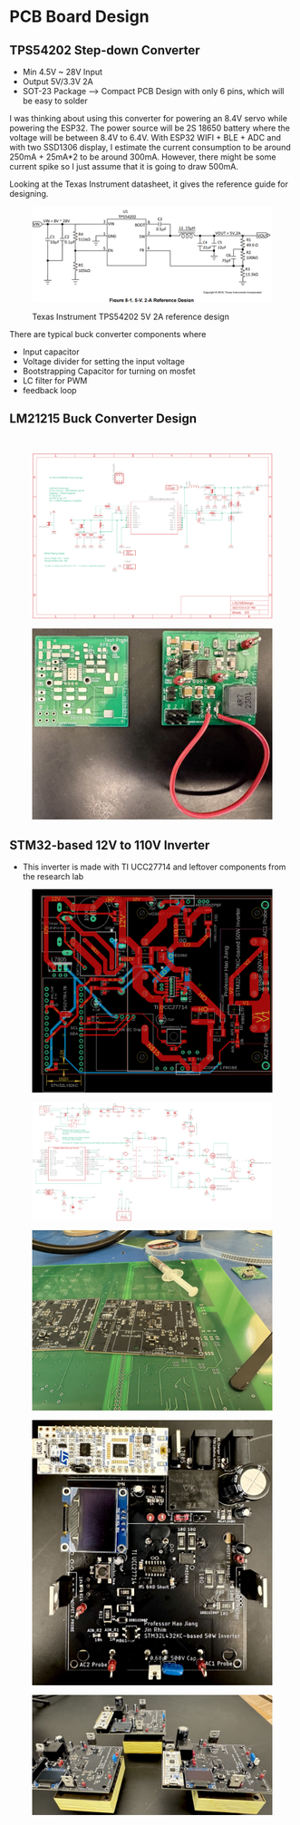 # PCB Board Design

## TPS54202 Step-down Converter&#x20;

* Min 4.5V \~ 28V Input&#x20;
* Output 5V/3.3V 2A&#x20;
* SOT-23 Package --> Compact PCB Design with only 6 pins, which will be easy to solder&#x20;

I was thinking about using this converter for powering an 8.4V servo while powering the ESP32. The power source will be 2S 18650 battery where the voltage will be between 8.4V to 6.4V. With ESP32 WIFI + BLE + ADC and with two SSD1306 display, I estimate the current consumption to be around 250mA + 25mA\*2 to be around 300mA. However, there might be some current spike so I just assume that it is going to draw 500mA.&#x20;

Looking at the Texas Instrument datasheet, it gives the reference guide for designing.&#x20;

<figure><img src=".gitbook/assets/image (45).png" alt=""><figcaption><p>Texas Instrument TPS54202 5V 2A reference design</p></figcaption></figure>

There are typical buck converter components where&#x20;

* Input capacitor&#x20;
* Voltage divider for setting the input voltage&#x20;
* Bootstrapping Capacitor for turning on mosfet&#x20;
* LC filter for PWM&#x20;
* feedback loop







## LM21215 Buck Converter Design&#x20;

<figure><img src=".gitbook/assets/Screenshot 2024-11-26 at 5.27.24 PM.png" alt=""><figcaption></figcaption></figure>

<figure><img src=".gitbook/assets/LM21215_sch.png" alt=""><figcaption></figcaption></figure>

<figure><img src=".gitbook/assets/IMG_3111 Large.jpeg" alt=""><figcaption></figcaption></figure>

## STM32-based 12V to 110V Inverter&#x20;

* This inverter is made with TI UCC27714 and leftover components from the research lab

<figure><img src=".gitbook/assets/inverter_brd (1).png" alt=""><figcaption></figcaption></figure>

<figure><img src=".gitbook/assets/inverter_sch (1).png" alt=""><figcaption></figcaption></figure>

<figure><img src=".gitbook/assets/IMG_3112 Large.jpeg" alt=""><figcaption></figcaption></figure>



<figure><img src=".gitbook/assets/IMG_3135 Large.jpeg" alt=""><figcaption></figcaption></figure>

<figure><img src=".gitbook/assets/IMG_3133 Large.jpeg" alt=""><figcaption></figcaption></figure>
